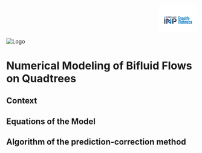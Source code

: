 <p align="right">
  <img src="logo.png" alt="Logo" width="100"/>
</p>

<p align="left">
  <img src="ogo_inria.png" alt="Logo" width="100"/>
</p>


# Numerical Modeling of Bifluid Flows on Quadtrees

## Context

## Equations of the Model

## Algorithm of the prediction-correction method